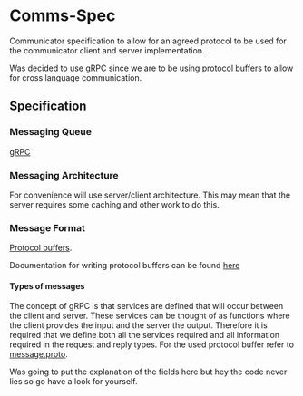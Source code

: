# Comms-Spec
Communicator specification to allow for an agreed protocol to be used for the
communicator client and server implementation.

Was decided to use [gRPC](http://www.grpc.io/docs/quickstart/) since we are to
be using [protocol buffers](https://developers.google.com/protocol-buffers/) to
allow for cross language communication.

## Specification
### Messaging Queue
[gRPC](http://www.grpc.io/docs/quickstart/)

### Messaging Architecture
For convenience will use server/client architecture. This may mean that the
server requires some caching and other work to do this.

### Message Format
[Protocol buffers](https://developers.google.com/protocol-buffers/).

Documentation for writing protocol buffers can be found
[here](https://developers.google.com/protocol-buffers/docs/proto3)
#### Types of messages
The concept of gRPC is that services are defined that will occur between the
client and server. These services can be thought of as functions where the
client provides the input and the server the output. Therefore it is required
that we define both all the services required and all information required in
the request and reply types. For the used protocol buffer refer to
[message.proto](message.proto).

Was going to put the explanation of the fields here but hey the code never lies
so go have a look for yourself.
